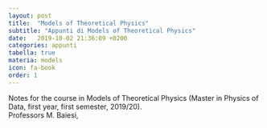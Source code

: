 ```yaml
---
layout: post
title:  "Models of Theoretical Physics"
subtitle: "Appunti di Models of Theoretical Physics"
date:   2019-10-02 21:36:09 +0200
categories: appunti
tabella: true
materia: models
icon: fa-book
order: 1
---
```


Notes for the course in Models of Theoretical Physics (Master in Physics of Data, first year, first semester, 2019/20).<br/>
Professors M. Baiesi, 